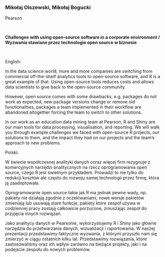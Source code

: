 <!--html_preserve-->
<span>
<h3>
Mikołaj Olszewski, Mikołaj Bogucki
</h3>
<p>
Pearson
</p>
<br/>
<p>
<strong>Challenges with using open-source software in a corporate
environment / Wyzwania stawiane przez technologie open source w
biznesie</strong>
</p>
<br/>
<p>
English:

In the data science world, more and more companies are switching from
commercial off-the-shelf analytics tools to open-source software, and R
is a great example of that. Using open-source tools reduces costs and
allows data scientists to give back to the open-source community.

However, open source comes with some drawbacks, e.g. packages do not
work as expected, new package versions change or remove old
functionalities, packages a team implemented in their workflow are
abandoned altogether forcing the team to switch to other solutions.

In our work as an education data mining team at Pearson, R and Shiny are
our main tools for data processing, visualisation, and reporting. We
will walk you through example challenges we faced with open-source R
projects, our solutions to them, and the impact they had on our projects
and the team’s approach to new problems.

Polski:

W świecie współczesnej analityki danych coraz więcej firm rezygnuje z
komercyjnych narzędzi analitycznych na rzecz oprogramowania open source,
czego R jest świetnym przykładem. Prowadzi to nie tylko do redukcji
kosztów ale często do rozwoju samej technologii przez firmę, która ją
zaadoptowała.

Oprogramowanie open source takie jak R ma jednak pewne wady, np. pakiety
nie działają zgodnie z oczekiwaniami, nowe wersje pakietów zmieniają lub
usuwają stare funkcje, pakiety które zespół używa w codziennej pracy
zostają całkowicie porzucone, zmuszając zespół do przyjęcia innych
rozwiązań.

Jako analitycy danych w Pearsonie, wykorzystujemy R i Shiny jako główne
narzędzia do przetwarzania danych, wizualizacji i raportowania. W naszej
prezentacji przedstawimy faktyczne wyzwania, z którymi przyszło nam się
zmierzyć w ciągu ostatnich kilku lat. Przedstawimy rozwiązania, które
zastosowaliśmy oraz ich wpływ zarówno na bieżące projekty, jaki i na
podejście zespołu do nowych problemów.
</p>
</span><!--/html_preserve-->
